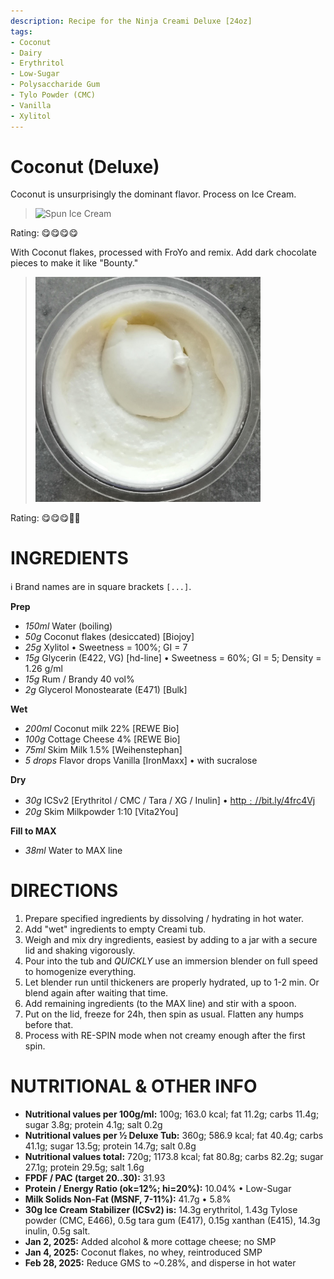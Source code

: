 ```yaml
---
description: Recipe for the Ninja Creami Deluxe [24oz]
tags:
- Coconut
- Dairy
- Erythritol
- Low-Sugar
- Polysaccharide Gum
- Tylo Powder (CMC)
- Vanilla
- Xylitol
---
```

# Coconut (Deluxe)

Coconut is unsurprisingly the dominant flavor. Process on Ice Cream.

> <img width=360 alt="Spun Ice Cream" src="https://github.com/jhermann/ice-creamery/blob/main/recipes/Coconut%20(Deluxe)/Coconut_2025-01-02.jpg?raw=true" />
Rating: 😋😋😋😋

With Coconut flakes, processed with FroYo and remix.
Add dark chocolate pieces to make it like "Bounty."

> <img width=360 alt="Spun Ice Cream" src="https://github.com/jhermann/ice-creamery/blob/main/recipes/Coconut%20(Deluxe)/coconut_2025-02-27.jpg?raw=true" />
Rating: 😋😋😋🥥🥥

# INGREDIENTS

ℹ️ Brand names are in square brackets `[...]`.

**Prep**

  - _150ml_ Water (boiling)
  - _50g_ Coconut flakes (desiccated) [Biojoy]
  - _25g_ Xylitol • Sweetness = 100%; GI = 7
  - _15g_ Glycerin (E422, VG) [hd-line] • Sweetness = 60%; GI = 5; Density = 1.26 g/ml
  - _15g_ Rum / Brandy 40 vol%
  - _2g_ Glycerol Monostearate (E471) [Bulk]

**Wet**

  - _200ml_ Coconut milk 22% [REWE Bio]
  - _100g_ Cottage Cheese 4% [REWE Bio]
  - _75ml_ Skim Milk 1.5% [Weihenstephan]
  - _5 drops_ Flavor drops Vanilla [IronMaxx] • with sucralose

**Dry**

  - _30g_ ICSv2 [Erythritol / CMC / Tara / XG / Inulin] • [http﹕//bit.ly/4frc4Vj](https://github.com/jhermann/ice-creamery/tree/main/recipes/Ice%20Cream%20Stabilizer%20%28ICS%29)
  - _20g_ Skim Milkpowder 1:10 [Vita2You]

**Fill to MAX**

  - _38ml_ Water to MAX line

# DIRECTIONS

 1. Prepare specified ingredients by dissolving / hydrating in hot water.
 1. Add "wet" ingredients to empty Creami tub.
 1. Weigh and mix dry ingredients, easiest by adding to a jar with a secure lid and shaking vigorously.
 1. Pour into the tub and *QUICKLY* use an immersion blender on full speed to homogenize everything.
 1. Let blender run until thickeners are properly hydrated, up to 1-2 min. Or blend again after waiting that time.
 1. Add remaining ingredients (to the MAX line) and stir with a spoon.
 1. Put on the lid, freeze for 24h, then spin as usual. Flatten any humps before that.
 1. Process with RE-SPIN mode when not creamy enough after the first spin.

# NUTRITIONAL & OTHER INFO
- **Nutritional values per 100g/ml:** 100g; 163.0 kcal; fat 11.2g; carbs 11.4g; sugar 3.8g; protein 4.1g; salt 0.2g
- **Nutritional values per ½ Deluxe Tub:** 360g; 586.9 kcal; fat 40.4g; carbs 41.1g; sugar 13.5g; protein 14.7g; salt 0.8g
- **Nutritional values total:** 720g; 1173.8 kcal; fat 80.8g; carbs 82.2g; sugar 27.1g; protein 29.5g; salt 1.6g
- **FPDF / PAC (target 20..30):** 31.93
- **Protein / Energy Ratio (ok=12%; hi=20%):** 10.04% • Low-Sugar
- **Milk Solids Non-Fat (MSNF, 7-11%):** 41.7g • 5.8%
- **30g Ice Cream Stabilizer (ICSv2) is:** 14.3g erythritol, 1.43g Tylose powder (CMC, E466), 
0.5g tara gum (E417), 0.15g xanthan (E415),
14.3g inulin, 0.5g salt.
- **Jan 2, 2025:** Added alcohol & more cottage cheese; no SMP
- **Jan 4, 2025:** Coconut flakes, no whey, reintroduced SMP
- **Feb 28, 2025:** Reduce GMS to ~0.28%, and disperse in hot water
